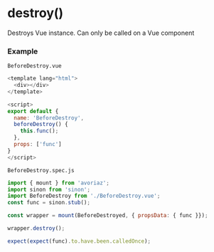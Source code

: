 # destroy()

Destroys Vue instance. Can only be called on a Vue component

### Example

`BeforeDestroy.vue`

```js
<template lang="html">
  <div></div>
</template>

<script>
export default {
  name: 'BeforeDestroy',
  beforeDestroy() {
    this.func();
  },
  props: ['func']
}
</script>

```

`BeforeDestroy.spec.js`

```js
import { mount } from 'avoriaz';
import sinon from 'sinon';
import BeforeDestroy from './BeforeDestroy.vue';
const func = sinon.stub();

const wrapper = mount(BeforeDestroyed, { propsData: { func }});

wrapper.destroy();

expect(expect(func).to.have.been.calledOnce);
```
